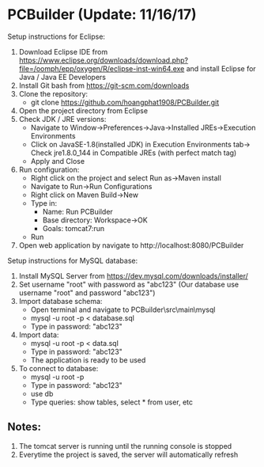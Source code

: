 # PCBuilder (Update: 11/16/17) 
Setup instructions for Eclipse:
1. Download Eclipse IDE from https://www.eclipse.org/downloads/download.php?file=/oomph/epp/oxygen/R/eclipse-inst-win64.exe and install Eclipse for Java / Java EE Developers
2. Install Git bash from https://git-scm.com/downloads
3. Clone the repository:
    * git clone https://github.com/hoangphat1908/PCBuilder.git
4. Open the project directory from Eclipse
5. Check JDK / JRE versions: 
    * Navigate to Window->Preferences->Java->Installed JREs->Execution Environments
    * Click on JavaSE-1.8(installed JDK) in Execution Environments tab-> Check jre1.8.0_144 in Compatible JREs (with perfect match tag)
    * Apply and Close
6. Run configuration:
    * Right click on the project and select Run as->Maven install
    * Navigate to Run->Run Configurations
    * Right click on Maven Build->New
    * Type in:
        * Name: Run PCBuilder
        * Base directory: Workspace->OK
        * Goals: tomcat7:run
    * Run
7. Open web application by navigate to http://localhost:8080/PCBuilder

Setup instructions for MySQL database:
1. Install MySQL Server from https://dev.mysql.com/downloads/installer/
2. Set username "root" with password as "abc123" (Our database use username "root" and password "abc123")
3. Import database schema:
    * Open terminal and navigate to PCBuilder\src\main\mysql
    * mysql -u root -p < database.sql
    * Type in password: "abc123" 
3. Import data:
    * mysql -u root -p < data.sql
    * Type in password: "abc123" 
    * The application is ready to be used
5. To connect to database:
    * mysql -u root -p
    * Type in password: "abc123" 
    * use db
    * Type queries: show tables, select * from user, etc

## Notes:
  1. The tomcat server is running until the running console is stopped
  2. Everytime the project is saved, the server will automatically refresh
 


